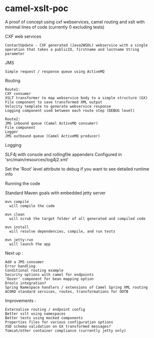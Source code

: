 # camel-xslt-poc
A proof of concept using cxf webservices, camel routing and xslt with minimal lines of code (currently 0 excluding tests)

CXF web services

    ContactUpdate - CXF generated (Java2WSDL) webservice with a single operation that takes a publicID, firstname and lastname String parameter


JMS

    Simple request / response queue using ActiveMQ


Routing

    Route1:
    CXF consumer
    XSLT transformer to map webservice body to a simple structure (GX)
    File component to save transformed XML output
    Velocity template to generate webservice response
    Logging component used between each route step (DEBUG level)

    Route2:
    JMS inbound queue (Camel ActiveMQ consumer)
    File component
    Logger
    JMS outbound queue (Camel ActiveMQ producer)



Logging

  SLF4j with console and rollingfile appenders
    Configured in 'src/main/resources/log4j2.xml'
  
  Set the 'Root' level attribute to debug if you want to see detailed runtime info


Running the code 

  Standard Maven goals with embedded jetty server
  
    mvn compile
      will compile the code
      
    mvn clean
      will scrub the target folder of all generated and compiled code
    
    mvn install 
      will resolve dependencies, compile, and run tests
      
    mvn jetty:run
      will launch the app 
      
      
 
Next up :

    Add a JMS consumer
    Error handling
    Conditional routing example
    Security options with camel for endpoints
    'Dozer' component for bean mapping option
    Drools integration?
    Spring Namespace handlers / extensions of Camel Spring XML routing
    ACORD standard services, routes, transformations for OOTB


Improvements :

    Externalise routing / endpoint config
    Better xslt using namespaces
    Better tests using mocked components
    Properties files for various configuration options
    XSD schema validation on GX transformed messages?
    Tomcat/other container compliance (currently jetty only)

